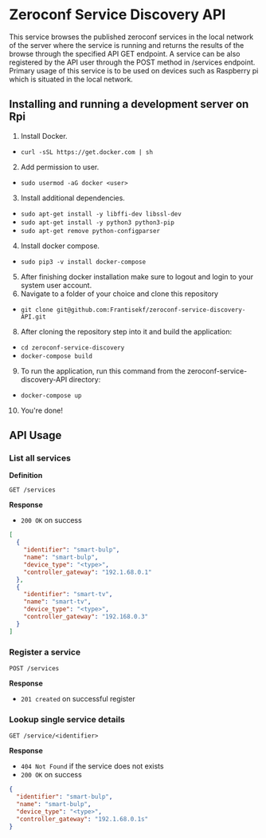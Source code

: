 # Zeroconf Service Discovery API

This service browses the published zeroconf services in the local network of the server where the service is running and returns the results of the browse through the specified API GET endpoint. A service can be also registered by the API user through the POST method in /services endpoint. Primary usage of this service is to be used on devices such as Raspberry pi which is situated in the local network.

## Installing and running a development server on Rpi
1. Install Docker.
- `curl -sSL https://get.docker.com | sh`
2. Add permission to user.
- `sudo usermod -aG docker <user>`
3. Install additional dependencies.
- `sudo apt-get install -y libffi-dev libssl-dev`
- `sudo apt-get install -y python3 python3-pip`
- `sudo apt-get remove python-configparser`
4. Install docker compose.
- `sudo pip3 -v install docker-compose`
5. After finishing docker installation make sure to logout and login to your system user account.
6. Navigate to a folder of your choice and clone this repository
- `git clone git@github.com:Frantisekf/zeroconf-service-discovery-API.git`
8. After cloning the repository step into it and build the application:
- `cd zeroconf-service-discovery`
- `docker-compose build`
9. To run the application, run this command from the zeroconf-service-discovery-API directory:
- `docker-compose up`
10. You're done!

## API Usage
### List all services

**Definition**

`GET /services`

**Response**

- `200 OK` on success

```json
[
  {
    "identifier": "smart-bulp",
    "name": "smart-bulp",
    "device_type": "<type>",
    "controller_gateway": "192.1.68.0.1"
  },
  {
    "identifier": "smart-tv",
    "name": "smart-tv",
    "device_type": "<type>",
    "controller_gateway": "192.168.0.3"
  }
]
```
### Register a service

`POST /services`

**Response**

- `201 created` on successful register 

### Lookup single service details

`GET /service/<identifier>`

**Response**

- `404 Not Found` if the service does not exists 
- `200 OK` on success

```json
{
  "identifier": "smart-bulp",
  "name": "smart-bulp",
  "device_type": "<type>",
  "controller_gateway": "192.1.68.0.1s"
}
```
